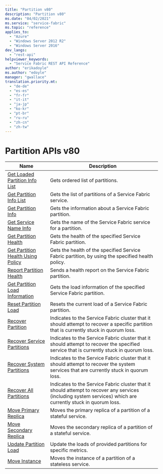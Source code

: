 ```yaml
---
title: "Partition v80"
description: "Partition v80"
ms.date: "04/02/2021"
ms.service: "service-fabric"
ms.topic: "reference"
applies_to: 
  - "Azure"
  - "Windows Server 2012 R2"
  - "Windows Server 2016"
dev_langs: 
  - "rest-api"
helpviewer_keywords: 
  - "Service Fabric REST API Reference"
author: "erikadoyle"
ms.author: "edoyle"
manager: "gwallace"
translation.priority.mt: 
  - "de-de"
  - "es-es"
  - "fr-fr"
  - "it-it"
  - "ja-jp"
  - "ko-kr"
  - "pt-br"
  - "ru-ru"
  - "zh-cn"
  - "zh-tw"
---
```

# Partition APIs v80

| Name | Description |
| --- | --- |
| [Get Loaded Partition Info List](sfclient-v80-api-getloadedpartitioninfolist.md) | Gets ordered list of partitions.<br/> |
| [Get Partition Info List](sfclient-v80-api-getpartitioninfolist.md) | Gets the list of partitions of a Service Fabric service.<br/> |
| [Get Partition Info](sfclient-v80-api-getpartitioninfo.md) | Gets the information about a Service Fabric partition.<br/> |
| [Get Service Name Info](sfclient-v80-api-getservicenameinfo.md) | Gets the name of the Service Fabric service for a partition.<br/> |
| [Get Partition Health](sfclient-v80-api-getpartitionhealth.md) | Gets the health of the specified Service Fabric partition.<br/> |
| [Get Partition Health Using Policy](sfclient-v80-api-getpartitionhealthusingpolicy.md) | Gets the health of the specified Service Fabric partition, by using the specified health policy.<br/> |
| [Report Partition Health](sfclient-v80-api-reportpartitionhealth.md) | Sends a health report on the Service Fabric partition.<br/> |
| [Get Partition Load Information](sfclient-v80-api-getpartitionloadinformation.md) | Gets the load information of the specified Service Fabric partition.<br/> |
| [Reset Partition Load](sfclient-v80-api-resetpartitionload.md) | Resets the current load of a Service Fabric partition.<br/> |
| [Recover Partition](sfclient-v80-api-recoverpartition.md) | Indicates to the Service Fabric cluster that it should attempt to recover a specific partition that is currently stuck in quorum loss.<br/> |
| [Recover Service Partitions](sfclient-v80-api-recoverservicepartitions.md) | Indicates to the Service Fabric cluster that it should attempt to recover the specified service that is currently stuck in quorum loss.<br/> |
| [Recover System Partitions](sfclient-v80-api-recoversystempartitions.md) | Indicates to the Service Fabric cluster that it should attempt to recover the system services that are currently stuck in quorum loss.<br/> |
| [Recover All Partitions](sfclient-v80-api-recoverallpartitions.md) | Indicates to the Service Fabric cluster that it should attempt to recover any services (including system services) which are currently stuck in quorum loss.<br/> |
| [Move Primary Replica](sfclient-v80-api-moveprimaryreplica.md) | Moves the primary replica of a partition of a stateful service.<br/> |
| [Move Secondary Replica](sfclient-v80-api-movesecondaryreplica.md) | Moves the secondary replica of a partition of a stateful service.<br/> |
| [Update Partition Load](sfclient-v80-api-updatepartitionload.md) | Update the loads of provided partitions for specific metrics.<br/> |
| [Move Instance](sfclient-v80-api-moveinstance.md) | Moves the instance of a partition of a stateless service.<br/> |

